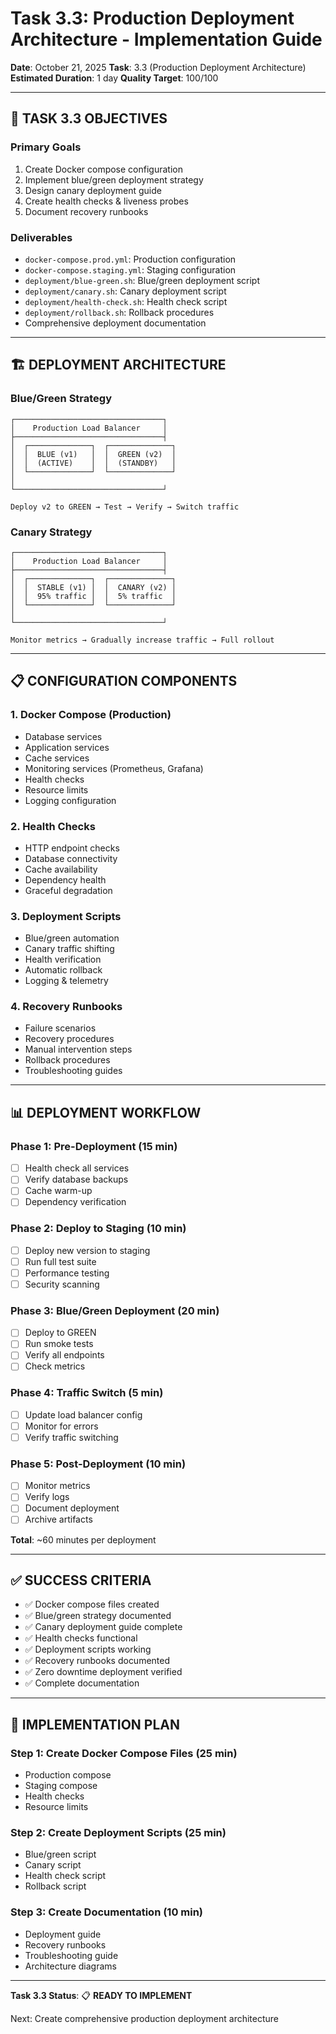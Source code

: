 # Task 3.3: Production Deployment Architecture - Implementation Guide

**Date**: October 21, 2025
**Task**: 3.3 (Production Deployment Architecture)
**Estimated Duration**: 1 day
**Quality Target**: 100/100

---

## 🎯 TASK 3.3 OBJECTIVES

### Primary Goals
1. Create Docker compose configuration
2. Implement blue/green deployment strategy
3. Design canary deployment guide
4. Create health checks & liveness probes
5. Document recovery runbooks

### Deliverables
- `docker-compose.prod.yml`: Production configuration
- `docker-compose.staging.yml`: Staging configuration
- `deployment/blue-green.sh`: Blue/green deployment script
- `deployment/canary.sh`: Canary deployment script
- `deployment/health-check.sh`: Health check script
- `deployment/rollback.sh`: Rollback procedures
- Comprehensive deployment documentation

---

## 🏗️ DEPLOYMENT ARCHITECTURE

### Blue/Green Strategy
```
┌─────────────────────────────────┐
│    Production Load Balancer     │
├─────────────────────────────────┤
│  ┌──────────────┐  ┌──────────────┐
│  │  BLUE (v1)   │  │  GREEN (v2)  │
│  │  (ACTIVE)    │  │  (STANDBY)   │
│  └──────────────┘  └──────────────┘
│
└─────────────────────────────────┘

Deploy v2 to GREEN → Test → Verify → Switch traffic
```

### Canary Strategy
```
┌─────────────────────────────────┐
│    Production Load Balancer     │
├─────────────────────────────────┤
│  ┌──────────────┐  ┌──────────────┐
│  │  STABLE (v1) │  │  CANARY (v2) │
│  │  95% traffic │  │  5% traffic  │
│  └──────────────┘  └──────────────┘
│
└─────────────────────────────────┘

Monitor metrics → Gradually increase traffic → Full rollout
```

---

## 📋 CONFIGURATION COMPONENTS

### 1. Docker Compose (Production)
- Database services
- Application services
- Cache services
- Monitoring services (Prometheus, Grafana)
- Health checks
- Resource limits
- Logging configuration

### 2. Health Checks
- HTTP endpoint checks
- Database connectivity
- Cache availability
- Dependency health
- Graceful degradation

### 3. Deployment Scripts
- Blue/green automation
- Canary traffic shifting
- Health verification
- Automatic rollback
- Logging & telemetry

### 4. Recovery Runbooks
- Failure scenarios
- Recovery procedures
- Manual intervention steps
- Rollback procedures
- Troubleshooting guides

---

## 📊 DEPLOYMENT WORKFLOW

### Phase 1: Pre-Deployment (15 min)
- [ ] Health check all services
- [ ] Verify database backups
- [ ] Cache warm-up
- [ ] Dependency verification

### Phase 2: Deploy to Staging (10 min)
- [ ] Deploy new version to staging
- [ ] Run full test suite
- [ ] Performance testing
- [ ] Security scanning

### Phase 3: Blue/Green Deployment (20 min)
- [ ] Deploy to GREEN
- [ ] Run smoke tests
- [ ] Verify all endpoints
- [ ] Check metrics

### Phase 4: Traffic Switch (5 min)
- [ ] Update load balancer config
- [ ] Monitor for errors
- [ ] Verify traffic switching

### Phase 5: Post-Deployment (10 min)
- [ ] Monitor metrics
- [ ] Verify logs
- [ ] Document deployment
- [ ] Archive artifacts

**Total**: ~60 minutes per deployment

---

## ✅ SUCCESS CRITERIA

- ✅ Docker compose files created
- ✅ Blue/green strategy documented
- ✅ Canary deployment guide complete
- ✅ Health checks functional
- ✅ Deployment scripts working
- ✅ Recovery runbooks documented
- ✅ Zero downtime deployment verified
- ✅ Complete documentation

---

## 🚀 IMPLEMENTATION PLAN

### Step 1: Create Docker Compose Files (25 min)
- Production compose
- Staging compose
- Health checks
- Resource limits

### Step 2: Create Deployment Scripts (25 min)
- Blue/green script
- Canary script
- Health check script
- Rollback script

### Step 3: Create Documentation (10 min)
- Deployment guide
- Recovery runbooks
- Troubleshooting guide
- Architecture diagrams

---

**Task 3.3 Status**: 📋 **READY TO IMPLEMENT**

Next: Create comprehensive production deployment architecture

